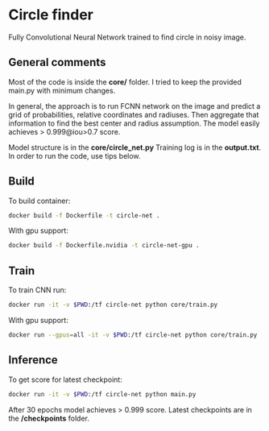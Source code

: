 # Circle finder
Fully Convolutional Neural Network trained to find circle in noisy image.

## General comments
Most of the code is inside the **core/** folder.
I tried to keep the provided main.py with minimum changes.

In general, the approach is to run FCNN network on the image and predict a grid
of probabilities, relative coordinates and radiuses. Then aggregate that 
information to find the best center and radius assumption. The model easily 
achieves > 0.999@iou>0.7 score.

Model structure is in the **core/circle_net.py** Training log is in the 
**output.txt**. In order to run the code, use tips below.

## Build
To build container:
```bash
docker build -f Dockerfile -t circle-net .
```

With gpu support:
```bash
docker build -f Dockerfile.nvidia -t circle-net-gpu .
```

## Train
To train CNN run:
```bash
docker run -it -v $PWD:/tf circle-net python core/train.py
```

With gpu support:
```bash
docker run --gpus=all -it -v $PWD:/tf circle-net python core/train.py
```

## Inference
To get score for latest checkpoint:
```bash
docker run -it -v $PWD:/tf circle-net python main.py
```
After 30 epochs model achieves > 0.999 score. Latest checkpoints are in the 
**/checkpoints** folder.

